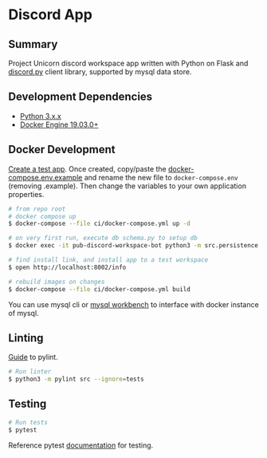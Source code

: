 # Discord App

## Summary

Project Unicorn discord workspace app written with Python on Flask and [discord.py](https://discordpy.readthedocs.io/en/latest/api.html) client library, supported by mysql data store.

## Development Dependencies

- [Python 3.x.x](https://www.python.org/downloads/)
- [Docker Engine 19.03.0+](https://docs.docker.com/desktop/#download-and-install)

## Docker Development

[Create a test app](https://discord.com/developers/applications). Once created, copy/paste the [docker-compose.env.example](../../../ci/docker-compose.env.example) 
and rename the new file to `docker-compose.env` (removing .example). Then change the variables to your own application properties.

```bash
# from repo root
# docker compose up
$ docker-compose --file ci/docker-compose.yml up -d

# on very first run, execute db schema.py to setup db
$ docker exec -it pub-discord-workspace-bot python3 -m src.persistence.schema schema.py

# find install link, and install app to a test workspace
$ open http://localhost:8002/info

# rebuild images on changes
$ docker-compose --file ci/docker-compose.yml build
```

You can use mysql cli or [mysql workbench](https://www.mysql.com/products/workbench/) to interface with docker instance of mysql.

## Linting

[Guide](https://docs.pylint.org/en/1.6.0/tutorial.html) to pylint.

```bash
# Run linter
$ python3 -m pylint src --ignore=tests
```

## Testing

```bash
# Run tests
$ pytest
```

Reference pytest [documentation](https://docs.pytest.org/en/5.4.3/index.html) for testing.

